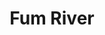 ---
title: "Fum River"
title_bn: "ফুম নদী"
description: "The river started from Vobanipur, Ajmiriganj and joined Verameni River before falling into the Singara Beel."
---